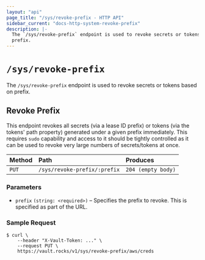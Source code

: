 ```yaml
---
layout: "api"
page_title: "/sys/revoke-prefix - HTTP API"
sidebar_current: "docs-http-system-revoke-prefix"
description: |-
  The `/sys/revoke-prefix` endpoint is used to revoke secrets or tokens based on
  prefix.
---
```


# `/sys/revoke-prefix`

The `/sys/revoke-prefix` endpoint is used to revoke secrets or tokens based on
prefix.

## Revoke Prefix

This endpoint revokes all secrets (via a lease ID prefix) or tokens (via the
tokens' path property) generated under a given prefix immediately. This requires
`sudo` capability and access to it should be tightly controlled as it can be
used to revoke very large numbers of secrets/tokens at once.

| Method   | Path                         | Produces               |
| :------- | :--------------------------- | :--------------------- |
| `PUT`    | `/sys/revoke-prefix/:prefix` | `204 (empty body)`     |

### Parameters

- `prefix` `(string: <required>)` – Specifies the prefix to revoke. This is
  specified as part of the URL.

### Sample Request

```
$ curl \
    --header "X-Vault-Token: ..." \
    --request PUT \
    https://vault.rocks/v1/sys/revoke-prefix/aws/creds
```
